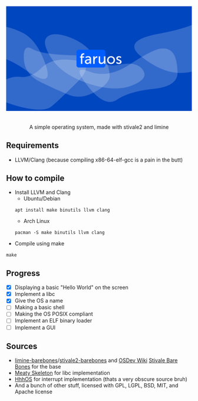 # <p align="center">![FaruOS](logo_w_bg.png)</p>
<p align="center">A simple operating system, made with stivale2 and limine</p>

## Requirements
* LLVM/Clang (because compiling x86-64-elf-gcc is a pain in the butt)

## How to compile
* Install LLVM and Clang
	* Ubuntu/Debian
	```
	apt install make binutils llvm clang
	```
	* Arch Linux
	```
	pacman -S make binutils llvm clang
	```
* Compile using make
```
make
```

## Progress
- [x] Displaying a basic "Hello World" on the screen
- [x] Implement a libc
- [x] Give the OS a name
- [ ] Making a basic shell
- [ ] Making the OS POSIX compliant
- [ ] Implement an ELF binary loader
- [ ] Implement a GUI

## Sources
* [limine-barebones](https://github.com/limine-bootloader/limine-barebones)/[stivale2-barebones](https://github.com/limine-bootloader/limine-barebones/tree/master/stivale2-barebones) and [OSDev Wiki](https://wiki.osdev.org/) [Stivale Bare Bones](https://wiki.osdev.org/Stivale_Bare_Bones) for the base
* [Meaty Skeleton](https://wiki.osdev.org/Meaty_Skeleton) for libc implementation
* [HhhOS](https://git.hippoz.xyz/tunacangamer/HhhOS/) for interrupt implementation (thats a very obscure source bruh)
* And a bunch of other stuff, licensed with GPL, LGPL, BSD, MIT, and Apache license
